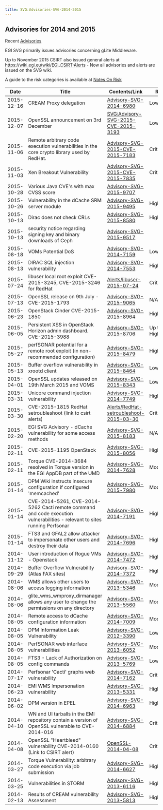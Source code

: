 ```yaml
---
title: SVG:Advisories-SVG-2014-2015
---
```


## Advisories for 2014 and 2015

Recent [Advisories](./README.md)

EGI SVG primarily issues advisories concerning gLite Middleware.

Up to November 2015 CSIRT also issued general alerts at
<https://wiki.egi.eu/wiki/EGI_CSIRT:Alerts> - Now all advisories and alerts are
issued on the SVG wiki.

A guide to the risk categories is available at
[Notes On Risk](https://wiki.egi.eu/wiki/SVG:Notes_On_Risk)

| Date       | Title                                                                                                                      | Contents/Link                                                                                                         | Risk       | Status |
| ---------- | -------------------------------------------------------------------------------------------------------------------------- | --------------------------------------------------------------------------------------------------------------------- | ---------- | ------ |
| 2015-12-16 | CREAM Proxy delegation                                                                                                     | [Advisory-SVG-2014-6980](./2014/Advisory-SVG-2014-6980.md)                                                            | Low        | Fixed  |
| 2015-12-07 | OpenSSL announcement on 3rd December                                                                                       | [SVG:Advisory-SVG-2015-CVE-2015-3193](./2015/Advisory-SVG-2015-CVE-2015-3193.md)                                      | Low        | Fixed  |
| 2015-11-06 | Remote arbitrary code execution vulnerabilities in the core crypto library used by RedHat.                                 | [Advisory-SVG-2015-CVE-2015-7183](./2015/Advisory-SVG-2015-CVE-2015-7183.md)                                          | Critical   | Fixed  |
| 2015-11-03 | Xen Breakout Vulnerability                                                                                                 | [Advisory-SVG-2015-CVE-2015-7835](./2015/Advisory-SVG-2015-CVE-2015-7835.md)                                          | Critical   | Fixed  |
| 2015-10-28 | Various Java CVE's with max CVSS score                                                                                     | [Advisory-SVG-2015-9707](./2015/Advisory-SVG-2015-9707.md)                                                            |            | Fixed  |
| 2015-10-26 | Vulnerability in the dCache SRM server module                                                                              | [Advisory-SVG-2015-9495](./2015/Advisory-SVG-2015-9495.md)                                                            | High       | Fixed  |
| 2015-10-13 | Dirac does not check CRLs                                                                                                  | [Advisory-SVG-2015-8580](./2015/Advisory-SVG-2015-8580.md)                                                            | High       | Fixed  |
| 2015-10-13 | security notice regarding signing key and binary downloads of Ceph                                                         | [Advisory-SVG-2015-9517](./2015/Advisory-SVG-2015-9517.md)                                                            |            |        |
| 2015-08-18 | VOMs Potential DoS                                                                                                         | [Advisory-SVG-2014-7159](./2014/Advisory-SVG-2014-7159.md)                                                            | Low        | Fixed  |
| 2015-08-13 | DIRAC SQL injection vulnerability                                                                                          | [Advisory-SVG-2014-7553](./2014/Advisory-SVG-2014-7553.md)                                                            | High       | Fixed  |
| 2015-07-24 | libuser local root exploit CVE-2015-3245, CVE-2015-3246 for RedHat                                                         | [Alerts/libuser-2015-07-24](https://wiki.egi.eu/wiki/EGI_CSIRT:Alerts/libuser-2015-07-24)                             | Critical   | Fixed  |
| 2015-07-13 | OpenSSL release on 9th July - CVE-2015-1793                                                                                | [Advisory-SVG-2015-9065](./2015/Advisory-SVG-2015-9065.md)                                                            | N/A        | Fixed  |
| 2015-06-23 | OpenStack Cinder CVE-2015-1850                                                                                             | [Advisory-SVG-2015-8964](./2015/Advisory-SVG-2015-8964.md)                                                            | High       | Fixed  |
| 2015-06-05 | Persistent XSS in OpenStack Horizon admin dashboard. CVE-2015-3988                                                         | [Advisory-SVG-2015-8706](./2015/Advisory-SVG-2015-8706.md)                                                            | Up to High | Fixed  |
| 2015-05-27 | perfSONAR potential for a remote root exploit (in non-recommended configuration)                                           | [Advisory-SVG-2015-8479](./2015/Advisory-SVG-2015-8479.md)                                                            | High       | Fixed  |
| 2015-05-13 | Buffer overflow vulnerability in xrootd client                                                                             | [Advisory-SVG-2015-8464](./2015/Advisory-SVG-2015-8464.md)                                                            | Low        | Fixed  |
| 2015-04-01 | OpenSSL updates released on 19th March 2015 and VOMS                                                                       | [Advisory-SVG-2015-8343](./2015/Advisory-SVG-2015-8343.md)                                                            | Low        | Fixed  |
| 2015-03-31 | Unicore command injection vulnerability                                                                                    | [Advisory-SVG-2014-7749](./2014/Advisory-SVG-2014-7749.md)                                                            | High       | Fixed  |
| 2015-03-30 | CVE-2015-1815 RedHat setroubleshoot (link to csirt alerts)                                                                 | [Alerts/RedHat-setroubleshoot-2015-03-30](https://wiki.egi.eu/wiki/EGI_CSIRT:Alerts/RedHat-setroubleshoot-2015-03-30) | Critical   | Fixed  |
| 2015-02-20 | EGI SVG Advisory - dCache vulnerability for some access methods                                                            | [Advisory-SVG-2015-8183](./2015/Advisory-SVG-2015-8183.md)                                                            | N/A        | Fixed  |
| 2015-02-11 | CVE-2015-1195 OpenStack                                                                                                    | [Advisory-SVG-2015-8056](./2015/Advisory-SVG-2015-8056.md)                                                            | High       | Fixed  |
| 2015-02-11 | Torque CVE-2014-3684 resolved in Torque version in the EGI AppDB part of the UMD                                           | [Advisory-SVG-2014-7628](./2014/Advisory-SVG-2014-7628.md)                                                            | Moderate   | Fixed  |
| 2015-01-14 | DPM Wiki instructs insecure configuration if configured 'memcached'                                                        | [Advisory-SVG-2015-7980](./2015/Advisory-SVG-2015-7980.md)                                                            | Moderate   | Fixed  |
| 2015-01-14 | CVE-2014-5261, CVE-2014-5262 Cacti remote command and code execution vulnerabilities - relevant to sites running Perfsonar | [Advisory-SVG-2014-7191](./2014/Advisory-SVG-2014-7191.md)                                                            | High       | Fixed  |
| 2015-01-14 | FTS3 and GFAL2 allow attacker to impersonate other users and destroy their data                                            | [Advisory-SVG-2014-7696](./2014/Advisory-SVG-2014-7696.md)                                                            | High       | Fixed  |
| 2014-11-12 | User introduction of Rogue VMs - Openstack                                                                                 | [Advisory-SVG-2014-7472](./2014/Advisory-SVG-2014-7472.md)                                                            | High       | Fixed  |
| 2014-09-29 | Buffer Overflow Vulnerability (Atlas FAX sites)                                                                            | [Advisory-SVG-2014-7372](./2014/Advisory-SVG-2014-7372.md)                                                            | High       | Fixed  |
| 2014-08-06 | WMS allows other users to access logging information                                                                       | [Advisory-SVG-2013-5346](./2013/Advisory-SVG-2013-5346.md)                                                            | Moderate   | Fixed  |
| 2014-08-06 | glite_wms_wmproxy_dirmanager allows any user to change the permissions on any directory                                    | [Advisory-SVG-2013-5560](./2013/Advisory-SVG-2013-5560.md)                                                            | Moderate   | Fixed  |
| 2014-08-05 | Remote access to dCache configuration information                                                                          | [Advisory-SVG-2014-7009](./2014/Advisory-SVG-2014-7009.md)                                                            | Moderate   | Fixed  |
| 2014-08-05 | DPM Information Leak Vulnerability                                                                                         | [Advisory-SVG-2012-3390](./2012/Advisory-SVG-2012-3390.md)                                                            | Low        | Fixed  |
| 2014-08-05 | PerfSONAR web interface vulnerabilities                                                                                    | [Advisory-SVG-2013-6052](./2013/Advisory-SVG-2013-6052.md)                                                            | Moderate   | Fixed  |
| 2014-08-05 | FTS3 - Lack of Authorization on config commands                                                                            | [Advisory-SVG-2013-5769](./2013/Advisory-SVG-2013-5769.md)                                                            | Low        | Fixed  |
| 2014-07-17 | Perfsonar 'Cacti' graphs web vulnerability                                                                                 | [Advisory-SVG-2014-7162](./2014/Advisory-SVG-2014-7162.md)                                                            | Critical   | Fixed  |
| 2014-06-23 | EMI WMS Impersonation vulnerability                                                                                        | [Advisory-SVG-2013-5331](./2013/Advisory-SVG-2013-5331.md)                                                            | High       | Fixed  |
| 2014-06-02 | DPM version in EPEL                                                                                                        | [Advisory-SVG-2014-6963](./2014/Advisory-SVG-2014-6963.md)                                                            | High       | Fixed  |
| 2014-04-10 | WN and UI tarballs in the EMI repository contain a version of OpenSSL vulnerable to CVE-2014-016                           | [Advisory-SVG-2014-6884](./2014/Advisory-SVG-2014-6884.md)                                                            | Critical   | Fixed  |
| 2014-04-08 | OpenSSL "Heartbleed" vulnerability CVE-2014-0160 (Link to CSIRT alert)                                                     | [OpenSSL-2014-04-08](https://wiki.egi.eu/wiki/EGI_CSIRT:Alerts/OpenSSL-2014-04-08)                                    | Critical   | Fixed  |
| 2014-03-27 | Torque Vulnerability: arbitrary code execution via job submission                                                          | [Advisory-SVG-2014-6627](./2014/Advisory-SVG-2014-6627.md)                                                            | High       | Fixed  |
| 2014-03-25 | Vulnerabilities in STORM                                                                                                   | [Advisory-SVG-2013-6116](./2013/Advisory-SVG-2013-6116.md)                                                            | High       | Fixed  |
| 2014-02-13 | Results of CREAM vulnerability Assessment                                                                                  | [Advisory-SVG-2013-5813](./2013/Advisory-SVG-2013-5813.md)                                                            | High       | Fixed  |

